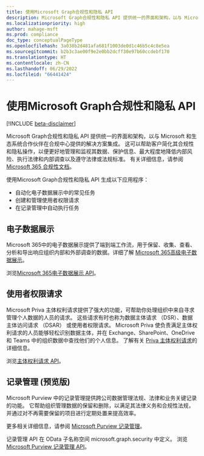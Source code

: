 ```yaml
---
title: 使用Microsoft Graph合规性和隐私 API
description: Microsoft Graph合规性和隐私 API 提供统一的界面和架构，以与 Microsoft 和生态系统合作伙伴在合规中心提供的解决方案集成。 这可以帮助客户简化其合规性和隐私操作，以便更好地管理和监视其数据、保护信息、最大程度地降低内部风险、执行法律和内部调查以及遵守法律或法规标准。
ms.localizationpriority: high
author: mahage-msft
ms.prod: compliance
doc_type: conceptualPageType
ms.openlocfilehash: 3a038b2d481afa681f1003de0d1c46b5c4c8e5ea
ms.sourcegitcommit: b2b3c3ae00f9e2e0bb2dcff30e97b60ccdebf170
ms.translationtype: HT
ms.contentlocale: zh-CN
ms.lasthandoff: 06/29/2022
ms.locfileid: "66441424"
---
```

# <a name="use-the-microsoft-graph-compliance-and-privacy-apis"></a>使用Microsoft Graph合规性和隐私 API

[!INCLUDE [beta-disclaimer](../../includes/beta-disclaimer.md)]

Microsoft Graph合规性和隐私 API 提供统一的界面和架构，以与 Microsoft 和生态系统合作伙伴在合规中心提供的解决方案集成。 这可以帮助客户简化其合规性和隐私操作，以便更好地管理和监视其数据、保护信息、最大程度地降低内部风险、执行法律和内部调查以及遵守法律或法规标准。 有关详细信息，请参阅 [Microsoft 365 合规性文档](/microsoft-365/compliance)。

使用Microsoft Graph合规性和隐私 API 生成以下应用程序：

- 自动化电子数据展示中的常见任务
- 创建和管理使用者权限请求
- 在记录管理中自动执行任务

## <a name="ediscovery"></a>电子数据展示

Microsoft 365中的电子数据展示提供了端到端工作流，用于保留、收集、查看、分析和导出响应组织内部和外部调查的数据。详细了解 [Microsoft 365高级电子数据展示](/microsoft-365/compliance/overview-ediscovery-20)。

浏览[Microsoft 365电子数据展示 API](ediscovery-ediscoveryapioverview.md)。

## <a name="subject-rights-request"></a>使用者权限请求

Microsoft Priva 主体权利请求提供了强大的功能，可帮助你处理组织中来自寻求管理个人数据的人员的请求。 这些请求有时也称为数据主体请求 （DSR）、数据主体访问请求 （DSAR） 或使用者权限请求。 Microsoft Priva 使负责满足主体权利请求的人员能够轻松识别数据主体，并在 Exchange、SharePoint、OneDrive 和 Teams 中的组织数据中查找他们的个人信息。 了解有关 [Priva 主体权利请求](/microsoft-365/compliance/privacy-management-subject-rights-requests)的详细信息。

浏览[主体权利请求 API](subjectrightsrequest-subjectrightsrequestapioverview.md)。

## <a name="records-management-preview"></a>记录管理 (预览版)

Microsoft Purview 中的记录管理提供跨公司数据管理法规、法律和业务关键记录的功能。 它帮助组织管理数据的保留和删除，以满足其法律义务和合规性法规，并通过对不再需要保留的项目进行定期处置来提高效率。

更多相关详细信息，请参阅 [Microsoft Purview 记录管理](/microsoft-365/compliance/records-management)。

记录管理 API 在 OData 子名称空间 microsoft.graph.security 中定义。
浏览 [Microsoft Purview 记录管理 API](security-recordsManagement-overview.md)。

<!--
## Labels

??? Labels should be moved from security to here.  They are currently under a node called Information protection.
-->
